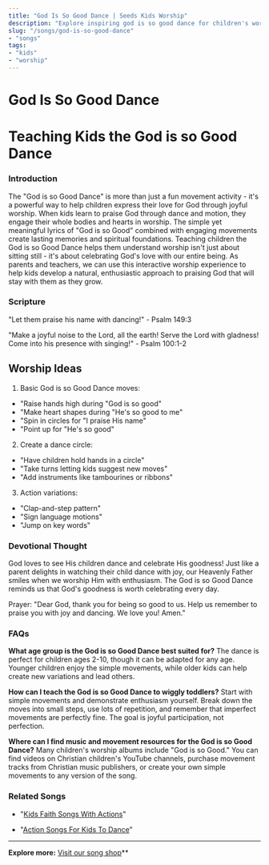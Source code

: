 ```yaml
---
title: "God Is So Good Dance | Seeds Kids Worship"
description: "Explore inspiring god is so good dance for children's worship and faith development. Biblical music resources for families and ministry."
slug: "/songs/god-is-so-good-dance"
- "songs"
tags:
- "kids"
- "worship"
---
```


# God Is So Good Dance

# Teaching Kids the God is so Good Dance

### Introduction
The "God is so Good Dance" is more than just a fun movement activity - it's a powerful way to help children express their love for God through joyful worship. When kids learn to praise God through dance and motion, they engage their whole bodies and hearts in worship. The simple yet meaningful lyrics of "God is so Good" combined with engaging movements create lasting memories and spiritual foundations. Teaching children the God is so Good Dance helps them understand worship isn't just about sitting still - it's about celebrating God's love with our entire being. As parents and teachers, we can use this interactive worship experience to help kids develop a natural, enthusiastic approach to praising God that will stay with them as they grow.

### Scripture
"Let them praise his name with dancing!" - Psalm 149:3

"Make a joyful noise to the Lord, all the earth! Serve the Lord with gladness! Come into his presence with singing!" - Psalm 100:1-2

## Worship Ideas
1. Basic God is so Good Dance moves:
- "Raise hands high during "God is so good"
- "Make heart shapes during "He's so good to me"
- "Spin in circles for "I praise His name"
- "Point up for "He's so good"

2. Create a dance circle:
- "Have children hold hands in a circle"
- "Take turns letting kids suggest new moves"
- "Add instruments like tambourines or ribbons"

3. Action variations:
- "Clap-and-step pattern"
- "Sign language motions"
- "Jump on key words"

### Devotional Thought
God loves to see His children dance and celebrate His goodness! Just like a parent delights in watching their child dance with joy, our Heavenly Father smiles when we worship Him with enthusiasm. The God is so Good Dance reminds us that God's goodness is worth celebrating every day.

Prayer: "Dear God, thank you for being so good to us. Help us remember to praise you with joy and dancing. We love you! Amen."

### FAQs

**What age group is the God is so Good Dance best suited for?**
The dance is perfect for children ages 2-10, though it can be adapted for any age. Younger children enjoy the simple movements, while older kids can help create new variations and lead others.

**How can I teach the God is so Good Dance to wiggly toddlers?**
Start with simple movements and demonstrate enthusiasm yourself. Break down the moves into small steps, use lots of repetition, and remember that imperfect movements are perfectly fine. The goal is joyful participation, not perfection.

**Where can I find music and movement resources for the God is so Good Dance?**
Many children's worship albums include "God is so Good." You can find videos on Christian children's YouTube channels, purchase movement tracks from Christian music publishers, or create your own simple movements to any version of the song.

### Related Songs

- "[Kids Faith Songs With Actions](/songs/kids-faith-songs-with-actions/)"

- "[Action Songs For Kids To Dance](/songs/action-songs-for-kids-to-dance/)"

---

**Explore more:** [Visit our song shop](https://seedskidsworship.com/shop)**

<!-- Schema Markup -->
<script type="application/ld+json">
{
  "@context": "https://schema.org",
  "@type": "MusicRecording",
  "name": "God Is So Good Dance",
  "byArtist": {
    "@type": "MusicGroup",
    "name": "Seeds Kids Worship"
  },
  "isFamilyFriendly": true,
  "url": "https://seedskidsworship.com/songs/god-is-so-good-dance/"
}
</script>
